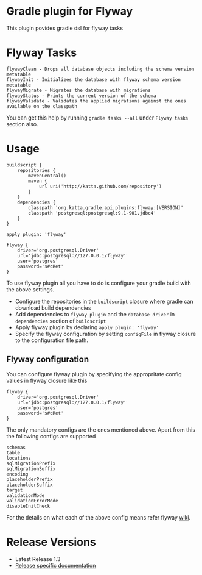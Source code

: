 # Gradle plugin for Flyway

This plugin povides gradle dsl for flyway tasks 

# Flyway Tasks

    flywayClean - Drops all database objects including the schema version metatable
    flywayInit - Initializes the database with flyway schema version metatable
    flywayMigrate - Migrates the database with migrations
    flywayStatus - Prints the current version of the schema
    flywayValidate - Validates the applied migrations against the ones available on the classpath

You can get this help by running `gradle tasks --all` under `Flyway tasks` section also. 

# Usage

    buildscript {
        repositories {
            mavenCentral()
            maven {
                url uri('http://katta.github.com/repository')
            }
        }
        dependencies {
            classpath 'org.katta.gradle.api.plugins:flyway:[VERSION]'
            classpath 'postgresql:postgresql:9.1-901.jdbc4'
        }
    }

    apply plugin: 'flyway'

    flyway {
        driver='org.postgresql.Driver'
        url='jdbc:postgresql://127.0.0.1/flyway'
        user='postgres'
        password='s#cRet'
    }

To use flyway plugin all you have to do is configure your gradle build with the above settings.

* Configure the repositories in the `buildscript` closure where gradle can download build dependencies
* Add dependencies to `flyway plugin` and the `database driver` in `dependencies` section of `buildscript`
* Apply flyway plugin by declaring `apply plugin: 'flyway'`
* Specify the flyway configuration by setting `configFile` in flyway closure to the configuration file path.

## Flyway configuration

You can configure flyway plugin by specifying the appropritate config values in flyway closure like this

    flyway {
        driver='org.postgresql.Driver'
        url='jdbc:postgresql://127.0.0.1/flyway'
        user='postgres'
        password='s#cRet'
    }

The only mandatory configs are the ones mentioned above. Apart from this the following configs are supported

    schemas
    table
    locations
    sqlMigrationPrefix
    sqlMigrationSuffix
    encoding
    placeholderPrefix
    placeholderSuffix
    target
    validationMode
    validationErrorMode
    disableInitCheck

For the details on what each of the above config means refer flyway [wiki](http://code.google.com/p/flyway/wiki/CommandLineMigrate).

# Release Versions

* Latest Release 1.3
* [Release specific documentation](https://github.com/katta/gradle-flyway-plugin/wiki/Release-Versions)



